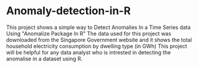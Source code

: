 # Anomaly-detection-in-R
This project shows a simple way to Detect Anomalies In a Time Series data Using "Anomalize Package In R"
The data used for this project was downloaded from the Singapore Government website and it shows the total household electricity consumption by dwelling type (in GWh)
This project will be helpful for any data analyst who is intrested in detecting the anomalise in a dataset using R.
